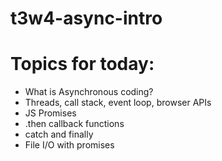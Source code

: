 # t3w4-async-intro

# Topics for today:

- What is Asynchronous coding?
- Threads, call stack, event loop, browser APIs
- JS Promises
- .then callback functions
- catch and finally
- File I/O with promises